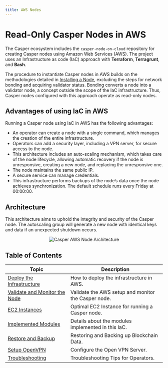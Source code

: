 ```yaml
---
title: AWS Nodes
---
```


# Read-Only Casper Nodes in AWS

The Casper ecosystem includes the `casper-node-on-cloud` repository for creating Casper nodes using Amazon Web Services (AWS). The project uses an Infrastructure as code (IaC) approach with **Terraform**, **Terragrunt**, and **Bash**. <!-- TODO add the link to the repository when it goes public. -->

The procedure to instantiate Casper nodes in AWS builds on the methodologies detailed in [Installing a Node](../setup/install-node.md), excluding the steps for network bonding and acquiring validator status. Bonding converts a node into a validator node, a concept outside the scope of the IaC infrastructure. Thus, Casper nodes configured with this approach operate as read-only nodes.

## Advantages of using IaC in AWS

Running a Casper node using IaC in AWS has the following advantages:

* An operator can create a node with a single command, which manages the creation of the entire infrastructure.
* Operators can add a security layer, including a VPN server, for secure access to the node.
* This architecture includes an auto-scaling mechanism, which takes care of the node lifecycle, allowing automatic recovery if the node is unresponsive, creating a new node, and replacing the unresponsive one.
* The node maintains the same public IP.
* A secure service can manage credentials.
* This infrastructure performs backups of the node’s data once the node achieves synchronization. The default schedule runs every Friday at 00:00:00.

## Architecture

This architecture aims to uphold the integrity and security of the Casper node. The autoscaling group will generate a new node with identical keys and data if an unexpected shutdown occurs.

<p align="center">
<img src={"/image/operators/aws-casper.png"} alt="Casper AWS Node Architecture"/>
</p>

## Table of Contents

| Topic                                                     | Description                                         |
| --------------------------------------------------------- | --------------------------------------------------- |
| [Deploy the Infrastructure](./1-deploying.md)             | How to deploy the infrastructure in AWS.            |
| [Validate and Monitor the Node](./2-validating.md)        | Validate the AWS setup and monitor the Casper node. |
| [EC2 Instances](./3-instances.md)                         | Optimal EC2 Instance for running a Casper node.     |
| [Implemented Modules](./4-modules.md)                     | Details about the modules implemented in this IaC.  |
| [Restore and Backup](./5-backup.md)                       | Restoring and Backing up Blockchain Data.           |
| [Setup OpenVPN](./6-open-vpn.md)                          | Configure the Open VPN Server.                      |
| [Troubleshooting](./7-troubleshooting.md)                 | Troubleshooting Tips for Operators.                 |

